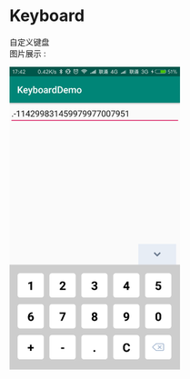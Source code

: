 # Keyboard
自定义键盘<Br/>
图片展示 :
<div class='row'>
        <img src='https://github.com/1067899750/Keyboard/blob/master/image/img.png' width="300px"/>
</div>
